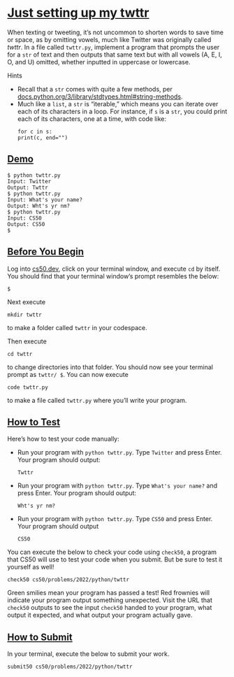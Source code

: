 # [Just setting up my twttr](#just-setting-up-my-twttr)

When texting or tweeting, it’s not uncommon to shorten words to save
time or space, as by omitting vowels, much like Twitter was originally
called *twttr*. In a file called `twttr.py`, implement a program that
prompts the user for a `str` of text and then outputs that same text but
with all vowels (A, E, I, O, and U) omitted, whether inputted in
uppercase or lowercase.

Hints

- Recall that a `str` comes with quite a few methods, per
  [docs.python.org/3/library/stdtypes.html#string-methods](https://docs.python.org/3/library/stdtypes.html#string-methods).
- Much like a `list`, a `str` is “iterable,” which means you can iterate
  over each of its characters in a loop. For instance, if `s` is a
  `str`, you could print each of its characters, one at a time, with
  code like:
  ``` highlight
  for c in s:
  print(c, end="")
  ```

## [Demo](#demo)

``` highlight
$ python twttr.py
Input: Twitter
Output: Twttr
$ python twttr.py
Input: What's your name?
Output: Wht's yr nm?
$ python twttr.py
Input: CS50
Output: CS50
$
```

## [Before You Begin](#before-you-begin)

Log into [cs50.dev](https://cs50.dev/), click on your terminal window,
and execute `cd` by itself. You should find that your terminal window’s
prompt resembles the below:

``` highlight
$
```

Next execute

``` highlight
mkdir twttr
```

to make a folder called `twttr` in your codespace.

Then execute

``` highlight
cd twttr
```

to change directories into that folder. You should now see your terminal
prompt as `twttr/ $`. You can now execute

``` highlight
code twttr.py
```

to make a file called `twttr.py` where you’ll write your program.

## [How to Test](#how-to-test)

Here’s how to test your code manually:

- Run your program with `python twttr.py`. Type `Twitter` and press
  Enter. Your program should output:
  ``` highlight
  Twttr
  ```
- Run your program with `python twttr.py`. Type `What's your name?` and
  press Enter. Your program should output:
  ``` highlight
  Wht's yr nm?
  ```
- Run your program with `python twttr.py`. Type `CS50` and press Enter.
  Your program should output
  ``` highlight
  CS50
  ```

You can execute the below to check your code using `check50`, a program
that CS50 will use to test your code when you submit. But be sure to
test it yourself as well!

``` highlight
check50 cs50/problems/2022/python/twttr
```

Green smilies mean your program has passed a test! Red frownies will
indicate your program output something unexpected. Visit the URL that
`check50` outputs to see the input `check50` handed to your program,
what output it expected, and what output your program actually gave.

## [How to Submit](#how-to-submit)

In your terminal, execute the below to submit your work.

``` highlight
submit50 cs50/problems/2022/python/twttr
```
